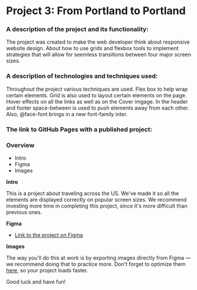 # Project 3: From Portland to Portland

### A description of the project and its functionality:

The project was created to make the web developer think about responsive website design. About how to use grids and flexbox tools to implement strategies that will allow for seemless transitions between four major screen sizes.

### A description of technologies and techniques used:

Throughout the project various techniques are used. Flex box to help wrap certain elements. Grid is also used to layout certain elements on the page. Hover effects on all the links as well as on the Cover imgage. In the header and footer space-between is used to push elements away from each other. Also, @face-font brings in a new font-family inter.

### The link to GitHub Pages with a published project:

### Overview

- Intro
- Figma
- Images

**Intro**

This is a project about traveling across the US. We've made it so all the elements are displayed correctly on popular screen sizes. We recommend investing more time in completing this project, since it's more difficult than previous ones.

**Figma**

- [Link to the project on Figma](https://www.figma.com/file/xM9rNsdK4iNcFJmDZho3Aw/Sprint-3%3A-From-Portland-to-Portland-%2F-desktop-%2B-mobile?node-id=500%3A0)

**Images**

The way you'll do this at work is by exporting images directly from Figma — we recommend doing that to practice more. Don't forget to optimize them [here](https://tinypng.com/), so your project loads faster.

Good luck and have fun!
